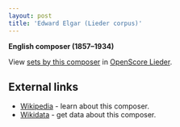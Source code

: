 ```yaml
---
layout: post
title: 'Edward Elgar (Lieder corpus)'
---
```


__English composer (1857–1934)__

View [sets by this composer] in [OpenScore Lieder].

[sets by this composer]: https://musescore.com/openscore-lieder-corpus/sets?order=title&text=Elgar,+Edward
[OpenScore Lieder]: https://musescore.com/openscore-lieder-corpus

## External links

- [Wikipedia] - learn about this composer.
- [Wikidata] - get data about this composer.

[Wikipedia]: https://en.wikipedia.org/wiki/Edward_Elgar
[Wikidata]: https://www.wikidata.org/wiki/Q179631
